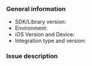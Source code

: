 ### General information

* SDK/Library version: <!-- Example: 4.7.2 -->
* Environment: <!-- Is this issue in Sandbox or Production? -->
* iOS Version and Device: <!-- Example: iOS 9.3 on an iPhone 6s -->
* Integration type and version: <!-- Example: CocoaPods 1.1.1, Carthage 0.18.1 -->

### Issue description

<!-- To help us quickly reproduce your issue, include as many details as possible, such as logs, steps to reproduce, and so on.  If the issue reports a new feature, follow the [user story](https://en.wikipedia.org/wiki/User_story) format to clearly describe the use case. -->

<!-- NOTE: Please do not open an issue for translation requests for new languages. We support the same languages that are supported by PayPal, and have a dedicated localization team to provide the translations. 

If there is an error in a specific translation, you may open an issue here and we will escalate it to the localization team. -->
